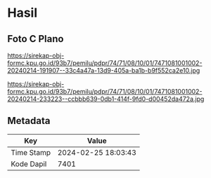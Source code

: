 # Hasil

## Foto C Plano

https://sirekap-obj-formc.kpu.go.id/93b7/pemilu/pdpr/74/71/08/10/01/7471081001002-20240214-191907--33c4a47a-13d9-405a-ba1b-b9f552ca2e10.jpg

https://sirekap-obj-formc.kpu.go.id/93b7/pemilu/pdpr/74/71/08/10/01/7471081001002-20240214-233223--ccbbb639-0db1-414f-9fd0-d00452da472a.jpg


## Metadata

| Key        | Value               |
| ---------- | ------------------- |
| Time Stamp | 2024-02-25 18:03:43 |
| Kode Dapil | 7401                |



